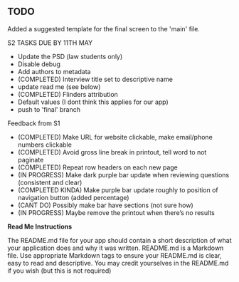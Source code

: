 ## TODO


Added a suggested template for the final screen to the 'main' file.

S2 TASKS DUE BY 11TH MAY

- Update the PSD (law students only)
- Disable debug
- Add authors to metadata
- (COMPLETED) Interview title set to descriptive name
- update read me (see below)
- (COMPLETED) Flinders attribution
- Default values (I dont think this applies for our app)
- push to 'final' branch

Feedback from S1

- (COMPLETED) Make URL for website clickable, make email/phone numbers clickable
- (COMPLETED) Avoid gross line break in printout, tell word to not paginate
- (COMPLETED) Repeat row headers on each new page
- (IN PROGRESS) Make dark purple bar update when reviewing questions (consistent and clear)
- (COMPLETED KINDA) Make purple bar update roughly to position of navigation button (added percentage)
- (CANT DO) Possibly make bar have sections (not sure how)
- (IN PROGRESS) Maybe remove the printout when there’s no results

**Read Me Instructions**

The README.md file for your app should contain a short description of what your application does and why it was written.
README.md is a Markdown file. Use appropriate Markdown tags to ensure your README.md is clear, easy to read and descriptive.
You may credit yourselves in the README.md if you wish (but this is not required)
